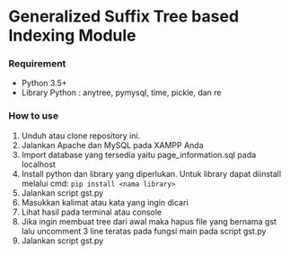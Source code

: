 # Generalized Suffix Tree based Indexing Module

### Requirement
- Python 3.5+
- Library Python : anytree, pymysql, time, pickle, dan re

### How to use
1. Unduh atau clone repository ini.
2. Jalankan Apache dan MySQL pada XAMPP Anda
3. Import database yang tersedia yaitu page_information.sql pada localhost
4. Install python dan library yang diperlukan. Untuk library dapat diinstall melalui cmd: ```pip install <nama library>```
5. Jalankan script gst.py
6. Masukkan kalimat atau kata yang ingin dicari
7. Lihat hasil pada terminal atau console
8. Jika ingin membuat tree dari awal maka hapus file yang bernama gst lalu uncomment 3 line teratas pada fungsi main pada script gst.py
9. Jalankan script gst.py

